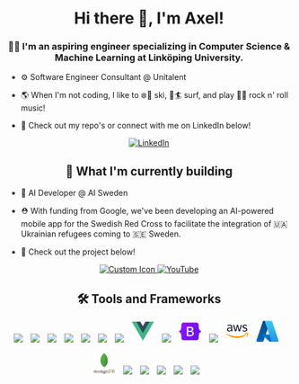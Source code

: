 <!--- Header --->
<h1 align='center'>Hi there 👋, I'm Axel!</h1>

<!--- Info Header --->
<h3 align='center'>👨‍🎓 I'm an aspiring engineer specializing in Computer Science & Machine Learning at Linköping University.</h3>

<!--- Bullet List --->
- ⚙️ Software Engineer Consultant @ Unitalent

- 🌎 When I'm not coding, I like to ❄️🎿 ski, 🌊🏄 surf, and play 🤘🎸 rock n' roll music!

- 👀 Check out my repo's or connect with me on LinkedIn below!

<!--- LinkedIn Icon --->
<div align='center'>
  <a href="https://www.linkedin.com/in/axel-strid-681142234/" target="_blank">
    <img src="https://img.shields.io/badge/linkedin-%230077B5.svg?&style=for-the-badge&logo=linkedin&logoColor=white&color=071A2C" alt="LinkedIn"/>
  </a>
</div>

<!--- Sub Header --->
<h2 align="center">🚀 What I'm currently building</h2>

- 🤖 AI Developer @ AI Sweden

- ⛑️ With funding from Google, we've been developing an AI-powered mobile app for the Swedish Red Cross to facilitate the integration of 🇺🇦 Ukrainian refugees coming to 🇸🇪 Sweden.

- 👀 Check out the project below!

<!--- AI & YouTube Icons --->
<div align='center'>
  <!-- First Icon (AI) -->
  <a href="https://my.ai.se/projects/463" target="_blank">
    <img src="https://aihubtest-bucket.s3.eu-north-1.amazonaws.com/public/img/placeholder_learning.png" alt="Custom Icon" style="width: 30px; height: 30px"/>
  </a>
  
  <!-- Second Icon (YouTube) -->
  <a href="https://www.youtube.com/watch?v=qFWhLo0sWfQ&t=3642s" target="_blank">
    <img src="https://img.shields.io/badge/youtube-%23FF0000.svg?&style=for-the-badge&logo=youtube&logoColor=white&color=FF0000" alt="YouTube"/>
  </a>
</div>


<!--- Sub Header --->
<h2 align='center'>🛠️ Tools and Frameworks</h2>

<div align='center'>
<a href="https://www.python.org"><img width=40px style='padding-right:10px;' src="https://cdn.jsdelivr.net/gh/devicons/devicon/icons/python/python-original.svg" /></a>
<a href="https://www.oracle.com/java/technologies/downloads/"><img width=40px style='padding-right:10px;' src="https://cdn.jsdelivr.net/gh/devicons/devicon/icons/java/java-original-wordmark.svg" /></a>
<a><img width=40px style='padding-right:10px;' src="https://cdn.jsdelivr.net/gh/devicons/devicon/icons/javascript/javascript-original.svg" /></a>
<a><img width=40px style='padding-right:10px;' src="https://cdn.jsdelivr.net/gh/devicons/devicon/icons/html5/html5-original.svg" /></a>
<a><img width=40px style='padding-right:10px;' src="https://cdn.jsdelivr.net/gh/devicons/devicon/icons/css3/css3-original.svg" /></a>
<a href="https://expo.dev/"><img width=40px style='padding-right:10px;' src="https://cdn.icon-icons.com/icons2/2389/PNG/512/expo_logo_icon_145293.png" /></a>
<a href="https://reactjs.org"><img width=40px style='padding-right:10px;' src="https://cdn.jsdelivr.net/gh/devicons/devicon/icons/react/react-original.svg" /></a>
<a href="https://vuejs.org/"><img width=40px style='padding-right:10px;' src="https://github.com/devicons/devicon/blob/v2.16.0/icons/vuejs/vuejs-original.svg" /></a>
<a href="https://nodejs.org/en/"><img width=40px style='padding-right:10px;' src="https://cdn.jsdelivr.net/gh/devicons/devicon/icons/nodejs/nodejs-original.svg" /></a>
<a href="https://getbootstrap.com/"><img width=40px style='padding-right:10px;' src="https://github.com/devicons/devicon/blob/v2.16.0/icons/bootstrap/bootstrap-original.svg" /></a>
<a href="https://firebase.google.com"><img width=40px style='padding-right:10px;' src="https://cdn.jsdelivr.net/gh/devicons/devicon/icons/firebase/firebase-plain.svg" /></a>
<a href="https://aws.amazon.com/"><img width=40px style='padding-right:10px;' src="https://github.com/devicons/devicon/blob/v2.16.0/icons/amazonwebservices/amazonwebservices-original-wordmark.svg" /></a>
<a href="https://azure.microsoft.com/"><img width=40px style='padding-right:10px;' src="https://github.com/devicons/devicon/blob/v2.16.0/icons/azure/azure-original.svg" /></a>


<!-- <a href="https://www.figma.com"><img width=40px style='padding-right:10px;' src="https://cdn.jsdelivr.net/gh/devicons/devicon/icons/figma/figma-original.svg" /></a> -->
<!-- <a href="https://www.docker.com"><img width=50px style='padding-right:10px;' src="https://cdn.jsdelivr.net/gh/devicons/devicon/icons/docker/docker-original.svg" /></a> -->
<!-- <img width=40px style='padding-right:10px;' src="https://cdn.jsdelivr.net/gh/devicons/devicon/icons/graphql/graphql-plain.svg" /> -->
<!-- <a href="https://www.gatsbyjs.com"><img width=40px style='padding-right:10px;' src="https://cdn.jsdelivr.net/gh/devicons/devicon/icons/gatsby/gatsby-plain.svg" /></a> -->
<!-- <a href="https://www.djangoproject.com"><img width=40px style='padding-right:10px;' src="https://cdn.jsdelivr.net/gh/devicons/devicon/icons/django/django-plain.svg" /></a> -->
<!-- <a href="https://pytorch.org/"><img width=40px style='padding-right:10px;' src="https://cdn.jsdelivr.net/gh/devicons/devicon/icons/pytorch/pytorch-original.svg"/></a> -->
<!-- <a href="https://jupyter.org/"><img width=40px style='padding-right:10px;' src="https://cdn.jsdelivr.net/gh/devicons/devicon/icons/jupyter/jupyter-original-wordmark.svg"/></a> -->

<a href="https://www.mongodb.com/"><img width=40px style='padding-right:10px;' src="https://github.com/devicons/devicon/blob/v2.16.0/icons/mongodb/mongodb-original-wordmark.svg" /></a>
<a href="https://www.mysql.com"><img width=40px style='padding-right:10px;' src="https://cdn.jsdelivr.net/gh/devicons/devicon/icons/mysql/mysql-original.svg" /></a>
<a href="https://git-scm.com"><img width=40px style='padding-right:10px;' src="https://cdn.jsdelivr.net/gh/devicons/devicon/icons/git/git-original.svg" /></a>
<a href="https://www.r-project.org"><img width=40px style='padding-right:10px;' src="https://cdn.jsdelivr.net/gh/devicons/devicon/icons/r/r-original.svg" /></a>
<a href="https://posit.co/products/open-source/rstudio/"><img width=40px style='padding-right:10px;' src="https://cdn.jsdelivr.net/gh/devicons/devicon/icons/rstudio/rstudio-original.svg" /></a>
<a href="https://matlab.mathworks.com"><img width=40px style='padding-right:10px;' src="https://cdn.jsdelivr.net/gh/devicons/devicon/icons/matlab/matlab-original.svg"/></a>       
</div>

